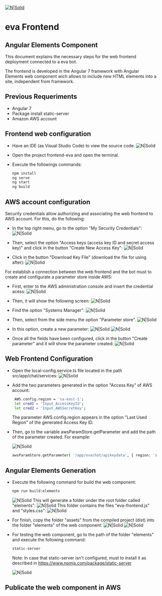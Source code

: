 
[![N|Solid](https://i.ibb.co/LtT31vK/eva-150px.png)](https://eva.bot/)

# eva Frontend
##  Angular Elements Component

This document explains the necessary steps for the web frontend deployment connected to a eva bot.

The frontend is developed in the Angular 7 framework with Angular Elements web component wich allows to include new HTML elements into a site, independent from framework.

## Previous Requeriments

- Angular 7
- Package install static-server
- Amazon AWS account

## Frontend web configuration

- Have an IDE (as Visual Studio Code) to view the source code:
![N|Solid](https://storage.googleapis.com/open-integration-library/visual_studio_ide.png)

- Open the project frontend-eva and open the terminal.

- Execute the followings commands:
    ```sh
    npm install
    ng serve
    ng start
    ng build
    ```

## AWS account configuration

Security credentials allow authorizing and associating the web frontend to AWS account. For this, do the following:

- In the top right menu, go to the option "My Security Credentials":
![N|Solid](https://storage.googleapis.com/open-integration-library/my_security_credentials.png)

- Then, select the option "Access keys (access key ID and secret access key)" and click in the button "Create New Access Key":
![N|Solid](https://storage.googleapis.com/open-integration-library/access_keys.png)

- Click in the button "Download Key File" (download the file for using after):
![N|Solid](https://storage.googleapis.com/open-integration-library/create_access_key.png)

For establish a connection between the web frontend and the bot must to create and configurate a parameter store inside AWS:

- First, enter to the AWS administration console and insert the credential acess:
![N|Solid](https://storage.googleapis.com/open-integration-library/aws_managements_console_login.png)

- Then, it will show the following screen:
![N|Solid](https://storage.googleapis.com/open-integration-library/aws_management_console.png)

- Find the option "Systems Manager":
![N|Solid](https://storage.googleapis.com/open-integration-library/find_systems_manager.png)

- Then, select from the side menu the option "Parameter store".
![N|Solid](https://storage.googleapis.com/open-integration-library/select_parameter_store.png)

- In this option, create a new parameter:
![N|Solid](https://storage.googleapis.com/open-integration-library/create_parameter.png)
![N|Solid](https://storage.googleapis.com/open-integration-library/creating_parameter.png)

- Once all the fields have been configured, click in the button "Create parameter" and it will show the parameter created:
![N|Solid](https://storage.googleapis.com/open-integration-library/created_parameter.png)

## Web Frontend Configuration

- Open the local-config.service.ts file located in the path src/app/chat/services:
![N|Solid](https://storage.googleapis.com/open-integration-library/local_config_service_vstudio.png)

- Add the two parameters generated in the option "Access Key" of AWS account:
    ```sh
     AWS.config.region = 'sa-east-1';
     let cred1 = 'Input_AccessKeyId';
     let cred2 = 'Input_AWSSecretKey';
    ```
    The parameter AWS.config.region appears in the option "Last Used Region" of the generated Access Key ID.
    
- Then, go to the variable awsParamStore.getParameter and add the path of the parameter created. For example:

    ![N|Solid](https://storage.googleapis.com/open-integration-library/parameter_example.png)

    ```sh
    awsParamStore.getParameter( '/app/evachat/apikeydata', { region: 'sa-east-1' } )
    ```

## Angular Elements Generation

- Execute the following command for build the web component:
    ```sh
    npm run build:elements
    ```
    ![N|Solid](https://storage.googleapis.com/open-integration-library/npm_run_build_elements_executing.png)
    This will generate a folder under the root folder called "elements":
    ![N|Solid](https://storage.googleapis.com/open-integration-library/elements_folder.png)
    This folder contains the files "eva-frontend.js" and "styles.css":
    ![N|Solid](https://storage.googleapis.com/open-integration-library/elements_folder_details.png)
    
- For finish, copy the folder "assets" from the compiled project (dist) into the folder "elements" of the web component:
![N|Solid](https://storage.googleapis.com/open-integration-library/assets_dist.png)
![N|Solid](https://storage.googleapis.com/open-integration-library/assets_elements.png)

- For testing the web component, go to the path of the folder "elements" and execute the following command:
    ```sh
    static-server
    ```
    Note: In case that static-server isn't configured, must to install it as described in https://www.npmjs.com/package/static-server
    
    ![N|Solid](https://storage.googleapis.com/open-integration-library/static_server_executing.png)

## Publicate the web component in AWS





